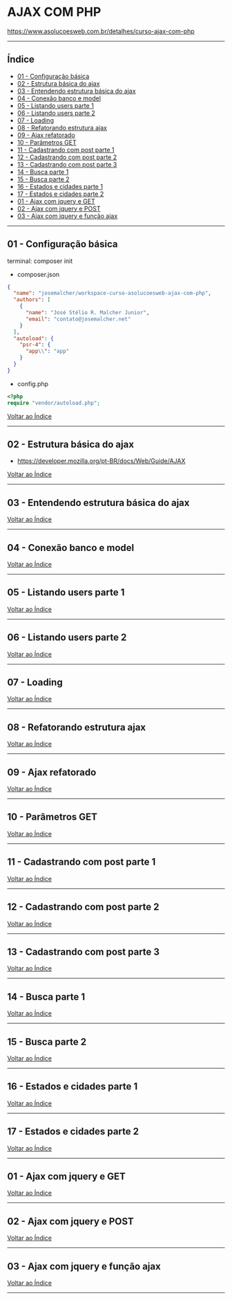 # AJAX COM PHP

https://www.asolucoesweb.com.br/detalhes/curso-ajax-com-php

---

## <a name="indice">Índice</a>

- [ 01 - Configuração básica](#parte1)   
- [ 02 - Estrutura básica do ajax](#parte2)   
- [ 03 - Entendendo estrutura básica do ajax](#parte3)   
- [ 04 - Conexão banco e model](#parte4)   
- [ 05 - Listando users parte 1](#parte5)   
- [ 06 - Listando users parte 2](#parte6)   
- [ 07 - Loading](#parte7)   
- [ 08 - Refatorando estrutura ajax](#parte8)   
- [ 09 - Ajax refatorado](#parte9)   
- [ 10 - Parâmetros GET](#parte10)   
- [ 11 - Cadastrando com post parte 1](#parte11)   
- [ 12 - Cadastrando com post parte 2](#parte12)   
- [ 13 - Cadastrando com post parte 3](#parte13)   
- [ 14 - Busca parte 1](#parte14)   
- [ 15 - Busca parte 2](#parte15)   
- [ 16 - Estados e cidades parte 1](#parte16)   
- [ 17 - Estados e cidades parte 2](#parte17)   
- [ 01 - Ajax com jquery e GET](#parte18)   
- [ 02 - Ajax com jquery e POST](#parte19)   
- [ 03 - Ajax com jquery e função ajax](#parte20)   




---

## <a name="parte1">01 - Configuração básica </a>

terminal: composer init

- composer.json
```json
{
  "name": "josemalcher/workspace-curso-asolucoesweb-ajax-com-php",
  "authors": [
    {
      "name": "José Stélio R. Malcher Junior",
      "email": "contato@josemalcher.net"
    }
  ],
  "autoload": {
    "psr-4": {
      "app\\": "app"
    }
  }
}

```

- config.php
```php
<?php
require "vendor/autoload.php";
```

[Voltar ao Índice](#indice)

---

## <a name="parte2">02 - Estrutura básica do ajax </a>

- https://developer.mozilla.org/pt-BR/docs/Web/Guide/AJAX



[Voltar ao Índice](#indice)

---

## <a name="parte3">03 - Entendendo estrutura básica do ajax</a>


[Voltar ao Índice](#indice)

---

## <a name="parte4">04 - Conexão banco e model</a>


[Voltar ao Índice](#indice)

---

## <a name="parte5"> 05 - Listando users parte 1 </a>


[Voltar ao Índice](#indice)

---

## <a name="parte6">06 - Listando users parte 2</a>


[Voltar ao Índice](#indice)

---

## <a name="parte7">  07 - Loading </a>


[Voltar ao Índice](#indice)

---

## <a name="parte8">08 - Refatorando estrutura ajax </a>


[Voltar ao Índice](#indice)

---

## <a name="parte9">09 - Ajax refatorado</a>


[Voltar ao Índice](#indice)

---

## <a name="parte10">10 - Parâmetros GET</a>


[Voltar ao Índice](#indice)

---

## <a name="parte11">11 - Cadastrando com post parte 1 </a>


[Voltar ao Índice](#indice)

---

## <a name="parte12">12 - Cadastrando com post parte 2 </a>


[Voltar ao Índice](#indice)

---

## <a name="parte13">13 - Cadastrando com post parte 3</a>


[Voltar ao Índice](#indice)

---

## <a name="parte14">14 - Busca parte 1 </a>


[Voltar ao Índice](#indice)

---

## <a name="parte15">15 - Busca parte 2</a>


[Voltar ao Índice](#indice)

---

## <a name="parte16">16 - Estados e cidades parte 1 </a>


[Voltar ao Índice](#indice)

---

## <a name="parte17">17 - Estados e cidades parte 2 </a>


[Voltar ao Índice](#indice)

---

## <a name="parte18">01 - Ajax com jquery e GET</a>


[Voltar ao Índice](#indice)

---

## <a name="parte19">02 - Ajax com jquery e POST</a>


[Voltar ao Índice](#indice)

---

## <a name="parte20">03 - Ajax com jquery e função ajax </a>


[Voltar ao Índice](#indice)

---